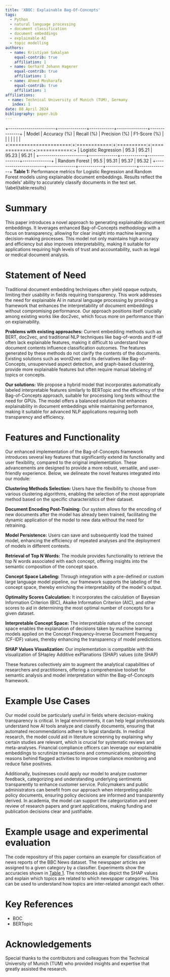 ```yaml
---
title: 'XBOC: Explainable Bag-Of-Concepts'
tags:
  - Python
  - natural language processing
  - document classification
  - document embeddings
  - explainable AI
  - topic modelling
authors:
  - name: Kristiyan Sakalyan
    equal-contrib: true
    affiliation: 1
  - name: Gerhard Johann Hagerer
    equal-contrib: true 
    affiliation: 1
  - name: Ahmed Mosharafa
    equal-contrib: true 
    affiliation: 1
affiliations:
 - name: Technical University of Munich (TUM), Germany
   index: 1
date: 08 April 2024
bibliography: paper.bib
---
```


+-----------------------+--------------+------------+---------------+--------------+
| Model                 | Accuracy (%) | Recall (%) | Precision (%) | F1-Score (%) |
|                       |              |            |               |              |
+:=====================:+:============:+:==========:+:=============:+:============:+
| Logistic Regression   | 95.3         | 95.21      | 95.23         | 95.21        |
+-----------------------+--------------+------------+---------------+--------------+
| Random Forest         | 95.5         | 95.31      | 95.37         | 95.32        |
+-----------------------+--------------+------------+---------------+--------------+
**Table 1:** Performance metrics for Logistic Regression and Random Forest models using explainable document embeddings. Results reflect the models' ability to accurately classify documents in the test set. \label{table:results}

# Summary
This paper introduces a novel approach to generating explainable document embeddings. It leverages enhanced Bag-of-Concepts methodology with a focus on transparency, allowing for clear insight into machine learning decision-making processes. This model not only maintains high accuracy and efficiency but also improves interpretability, making it suitable for applications requiring high levels of trust and accountability, such as legal or medical document analysis.

# Statement of Need
Traditional document embedding techniques often yield opaque outputs, limiting their usability in fields requiring transparency. This work addresses the need for explainable AI in natural language processing by providing a framework that enhances the interpretability of document embeddings without compromising performance. Our approach positions itself crucially among existing works like doc2vec, which focus more on performance than on explainability.

**Problems with existing approaches:** Current embedding methods such as BERT, doc2vec, and traditional NLP techniques like bag-of-words and tf-idf often lack explainable features, making it difficult to understand how document contents influence classification outcomes. The features generated by these methods do not clarify the contents of the documents. Existing solutions such as word2vec and its derivatives like Bag-of-Concepts, unsupervised aspect detection, and graph-based clustering, provide more explainable features but often require manual labeling of topics or concepts.

**Our solutions:** We propose a hybrid model that incorporates automatically labeled interpretable features similarly to BERTopic and the efficiency of the Bag-of-Concepts approach, suitable for processing long texts without the need for GPUs. The model offers a balanced solution that enhances explainability in document embeddings while maintaining performance, making it suitable for advanced NLP applications requiring both transparency and efficiency.

# Features and Functionality

Our enhanced implementation of the Bag-of-Concepts framework introduces several key features that significantly extend its functionality and user flexibility, compared to the original implementation. 
These advancements are designed to provide a more robust, versatile, and user-friendly experience. 
Below, we delineate the novel features integrated into our module:

**Clustering Methods Selection:** Users have the flexibility to choose from various clustering algorithms, enabling the selection of the most appropriate method based on the specific characteristics of their dataset.
    
**Document Encoding Post-Training:** Our system allows for the encoding of new documents after the model has already been trained, facilitating the dynamic application of the model to new data without the need for retraining.
    
**Model Persistence:** Users can save and subsequently load the trained model, enhancing the efficiency of repeated analyses and the deployment of models in different contexts.
    
**Retrieval of Top N Words:** The module provides functionality to retrieve the top N words associated with each concept, offering insights into the semantic composition of the concept space.
    
**Concept Space Labeling:** Through integration with a pre-defined or custom large language model pipeline, our framework supports the labeling of the concept space, thereby enriching the interpretability of the model's output.
    
**Optimality Scores Calculation:** It incorporates the calculation of Bayesian Information Criterion (BIC), Akaike Information Criterion (AIC), and other scores to aid in determining the most optimal number of concepts for a given dataset.
    
**Interpretable Concept Space:** The interpretable nature of the concept space enables the explanation of decisions taken by machine learning models applied on the Concept Frequency-Inverse Document Frequency (CF-IDF) values, thereby enhancing the transparency of model predictions.
    
**SHAP Values Visualization:** Our implementation is compatible with the visualization of SHapley Additive exPlanations (SHAP) values (cite SHAP)

These features collectively aim to augment the analytical capabilities of researchers and practitioners, offering a comprehensive toolset for semantic analysis and model interpretation within the Bag-of-Concepts framework.

# Example Use Cases
Our model could be particularly useful in fields where decision-making transparency is critical. In legal environments, it can help legal professionals understand how AI tools analyze and classify documents, ensuring that automated recommendations adhere to legal standards. In medical research, the model could aid in literature screening by explaining why certain studies are relevant, which is crucial for systematic reviews and meta-analyses. Financial compliance officers can leverage our explainable embeddings to scrutinize transactions and communications, pinpointing reasons behind flagged activities to improve compliance monitoring and reduce false positives.

Additionally, businesses could apply our model to analyze customer feedback, categorizing and understanding underlying sentiments transparently to enhance customer service. Policymakers and public administrators can benefit from our approach when interpreting public policy documents, ensuring policy decisions are informed and transparently derived. In academia, the model can support the categorization and peer review of research papers and grant applications, making funding and publication decisions clear and justifiable.

# Example usage and experimental evaluation
The code repository of this paper contains an example for classification of news reports of the BBC News dataset. The newspaper articles are assigned to a given category by a classifier. Experiments show the accuracies shown in [Table 1](\autoref{table:results}). The notebooks also depict the SHAP values and explain which topics are related to which newspaper categories. This can be used to understand how topics are inter-related amongst each other.

# Key References
- BOC
- BERTopic

# Acknowledgements
Special thanks to the contributors and colleagues from the Technical University of Munich (TUM) who provided insights and expertise that greatly assisted the research.
